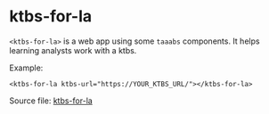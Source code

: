 # ktbs-for-la

`<ktbs-for-la>` is a web app using some `taaabs` components. It helps learning analysts work with a ktbs.

Example:

    <ktbs-for-la ktbs-url="https://YOUR_KTBS_URL/"></ktbs-for-la>

Source file: <a href="https://github.com/TaaabsElements/ktbs-for-la" target="_blank">ktbs-for-la</a>
